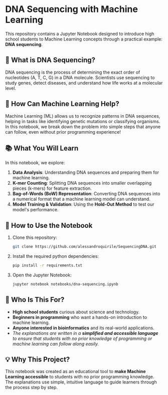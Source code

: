 # DNA Sequencing with Machine Learning

This repository contains a Jupyter Notebook designed to introduce high school students to Machine Learning concepts through a practical example: **DNA sequencing**. 

## 🧬 What is DNA Sequencing?
DNA sequencing is the process of determining the exact order of nucleotides (A, T, C, G) in a DNA molecule. Scientists use sequencing to study genes, detect diseases, and understand how life works at a molecular level.

## 🤖 How Can Machine Learning Help?
Machine Learning (ML) allows us to recognize patterns in DNA sequences, helping in tasks like identifying genetic mutations or classifying organisms. In this notebook, we break down the problem into simple steps that anyone can follow, even without prior programming experience!

## 📚 What You Will Learn
In this notebook, we explore:
1. **Data Analysis**: Understanding DNA sequences and preparing them for machine learning.
2. **K-mer Counting**: Splitting DNA sequences into smaller overlapping pieces (k-mers) for feature extraction.
3. **Bag-of-Words (BoW) Representation**: Converting DNA sequences into a numerical format that a machine learning model can understand.
4. **Model Training & Validation**: Using the **Hold-Out Method** to test our model's performance.

## 🚀 How to Use the Notebook
1. Clone this repository:
   ```bash
   git clone https://github.com/alessandroquirile/SequencingDNA.git
   ```
2. Install the required python dependencies:
    ```bash
   pip install -r requirements.txt
   ```
3. Open the Jupyter Notebook:
    ```bash
   jupyter notebook notebooks/dna-sequencing.ipynb
   ```

## 🎯 Who Is This For?
- **High school students** curious about science and technology.
- **Beginners in programming** who want a hands-on introduction to machine learning.
- **Anyone interested in bioinformatics** and its real-world applications.
- _The explanations are written in a **simplified and accessible language** to ensure that students with no prior knowledge of programming or machine learning can follow along easily._

## 💡 Why This Project?
This notebook was created as an educational tool to **make Machine Learning accessible** to students with no prior programming knowledge. The explanations use simple, intuitive language to guide learners through the process step by step.